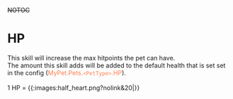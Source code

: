 ~~NOTOC~~
# HP

This skill will increase the max hitpoints the pet can have.<br>
The amount this skill adds will be added to the default health that is set set in the config (<font color="coral">MyPet.Pets.`<PetType>`.HP</font>).<br>
<br>
1 HP = {{:images:half_heart.png?nolink&20|}}

